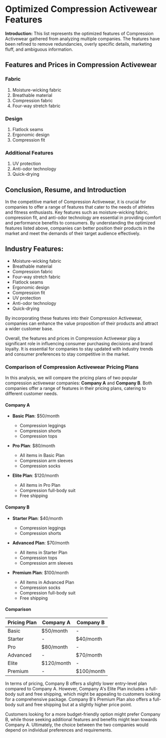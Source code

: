 # Optimized Compression Activewear Features

**Introduction:**
This list represents the optimized features of Compression Activewear gathered from analyzing multiple companies. The features have been refined to remove redundancies, overly specific details, marketing fluff, and ambiguous information.

## Features and Prices in Compression Activewear

### Fabric
1. Moisture-wicking fabric 
2. Breathable material 
3. Compression fabric 
4. Four-way stretch fabric 

### Design
1. Flatlock seams 
2. Ergonomic design 
3. Compression fit 

### Additional Features
1. UV protection 
2. Anti-odor technology 
3. Quick-drying 

## Conclusion, Resume, and Introduction

In the competitive market of Compression Activewear, it is crucial for companies to offer a range of features that cater to the needs of athletes and fitness enthusiasts. Key features such as moisture-wicking fabric, compression fit, and anti-odor technology are essential in providing comfort and performance benefits to consumers. By understanding the optimized features listed above, companies can better position their products in the market and meet the demands of their target audience effectively.

## Industry Features:
- Moisture-wicking fabric
- Breathable material
- Compression fabric
- Four-way stretch fabric
- Flatlock seams
- Ergonomic design
- Compression fit
- UV protection
- Anti-odor technology
- Quick-drying

By incorporating these features into their Compression Activewear, companies can enhance the value proposition of their products and attract a wider customer base. 

Overall, the features and prices in Compression Activewear play a significant role in influencing consumer purchasing decisions and brand loyalty. It is essential for companies to stay updated with industry trends and consumer preferences to stay competitive in the market.

### Comparison of Compression Activewear Pricing Plans

In this analysis, we will compare the pricing plans of two popular compression activewear companies: **Company A** and **Company B**. Both companies offer a range of features in their pricing plans, catering to different customer needs.

#### Company A

- **Basic Plan**: $50/month
  - Compression leggings
  - Compression shorts
  - Compression tops

- **Pro Plan**: $80/month
  - All items in Basic Plan
  - Compression arm sleeves
  - Compression socks

- **Elite Plan**: $120/month
  - All items in Pro Plan
  - Compression full-body suit
  - Free shipping

#### Company B

- **Starter Plan**: $40/month
  - Compression leggings
  - Compression shorts

- **Advanced Plan**: $70/month
  - All items in Starter Plan
  - Compression tops
  - Compression arm sleeves

- **Premium Plan**: $100/month
  - All items in Advanced Plan
  - Compression socks
  - Compression full-body suit
  - Free shipping

#### Comparison

| Pricing Plan | Company A | Company B |
|--------------|-----------|-----------|
| Basic        | $50/month | -         |
| Starter      | -         | $40/month |
| Pro          | $80/month | -         |
| Advanced     | -         | $70/month |
| Elite        | $120/month| -         |
| Premium      | -         | $100/month|

In terms of pricing, Company B offers a slightly lower entry-level plan compared to Company A. However, Company A's Elite Plan includes a full-body suit and free shipping, which might be appealing to customers looking for a comprehensive package. Company B's Premium Plan also offers a full-body suit and free shipping but at a slightly higher price point.

Customers looking for a more budget-friendly option might prefer Company B, while those seeking additional features and benefits might lean towards Company A. Ultimately, the choice between the two companies would depend on individual preferences and requirements.